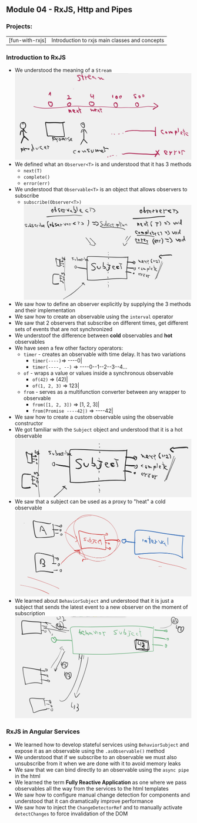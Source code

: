 ## Module 04 - RxJS, Http and Pipes
### Projects:
|     |     |
| --- | --- |
| [fun-with-rxjs] | Introduction to rxjs main classes and concepts |


### Introduction to RxJS
* We understood the meaning of a `Stream`
![](images/00.jpeg)
* We defined what an `Observer<T>` is and understood that it has 3 methods
    * `next(T)`
    * `complete()`
    * `error(err)`
* We understood that `Observable<T>` is an object that allows observers to subscribe
    * `subscribe(Observer<T>)`
![](images/01.jpeg)
* We saw how to define an observer explicitly by supplying the 3 methods and their implementation
* We saw how to create an observable using the `interval` operator
* We saw that 2 observers that subscribe on different times, get different sets of events that are not synchronized
* We understoof the difference between **cold** observables and **hot** observables
* We have seen a few other factory operators:
  * `timer` - creates an observable with time delay. It has two variations
    * `timer(----)`=>  ----0|
    * `timer(----, --)` => ----0--1--2--3--4...
  * `of` - wraps a value or values inside a synchronous observable
    * `of(42)` => (42)|
    * `of(1, 2, 3)` => 123|
  * `from` - serves as a multifunction converter between any wrapper to observable
    * `from([1, 2, 3])` => [1, 2, 3]|
    * `from(Promise ----42|)` => ----42|
* We saw how to create a custom observable using the observable constructor
* We got familiar with the `Subject` object and understood that it is a hot observable
![](./images/02.jpeg)
* We saw that a subject can be used as a proxy to "heat" a cold observable
![](images/03.jpeg)
* We learned about `BehaviorSubject` and understood that it is just a subject that sends the latest event to a new observer on the moment of subscription
![](images/04.jpeg)
### RxJS in Angular Services
* We learned how to develop stateful services using `BehaviorSubject` and expose it as an observable using the `.asObservable()` method
* We understood that if we subscribe to an observable we must also unsubscribe from it when we are done with it to avoid memory leaks
* We saw that we can bind directly to an observable using the `async pipe` in the html
* We learned the term **Fully Reactive Application** as one where we pass observables all the way from the services to the html templates
* We saw how to configure manual change detection for components and understood that it can dramatically improve performance
* We saw how to inject the `ChangeDetectorRef` and to manually activate `detectChanges` to force invalidation of the DOM


